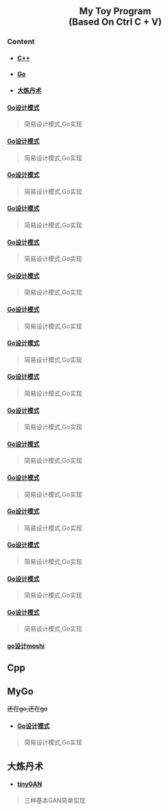 <div align="center">
<h2 id="title">
    <b>My Toy Program<br/></b>
    <b>(Based On Ctrl C + V)</b>
</h2>
</div>

### Content

- #### [C++](#cpp)

- #### [Go](#mygo)

- #### [大炼丹术](#大炼丹术)


#### [Go设计模式]()
> 简易设计模式,Go实现
#### [Go设计模式]()
> 简易设计模式,Go实现
#### [Go设计模式]()
> 简易设计模式,Go实现
#### [Go设计模式]()
> 简易设计模式,Go实现
#### [Go设计模式]()
> 简易设计模式,Go实现
#### [Go设计模式]()
> 简易设计模式,Go实现
#### [Go设计模式]()
> 简易设计模式,Go实现
#### [Go设计模式]()
> 简易设计模式,Go实现
#### [Go设计模式]()
> 简易设计模式,Go实现
#### [Go设计模式]()
> 简易设计模式,Go实现
#### [Go设计模式]()
> 简易设计模式,Go实现
#### [Go设计模式]()
> 简易设计模式,Go实现
#### [Go设计模式]()
> 简易设计模式,Go实现
#### [Go设计模式]()
> 简易设计模式,Go实现
#### [Go设计模式]()
> 简易设计模式,Go实现
#### [Go设计模式]()
> 简易设计模式,Go实现
#### [go设计moshi]()



## Cpp


## MyGo 

~~还在go,还在go~~

- #### [Go设计模式]()
> 简易设计模式,Go实现

## 大炼丹术

- #### [tinyGAN](https://github.com/jmxyyy/tinyGAN)
> 三种基本GAN简单实现

